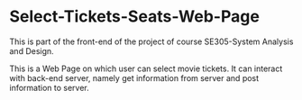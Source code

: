 # Select-Tickets-Seats-Web-Page

This is part of the front-end of the project of course SE305-System Analysis and Design.

This is a Web Page on which user can select movie tickets. It can interact with back-end server, namely get information from server and post information to server.

